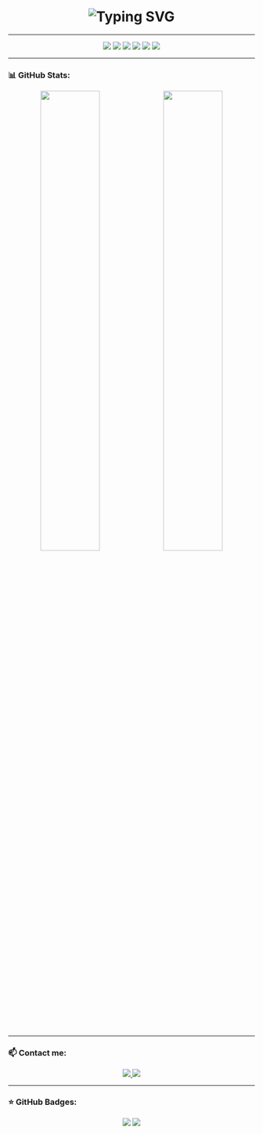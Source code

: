<h1 align="center">
  <img src="https://readme-typing-svg.herokuapp.com ?font=Fira+Code&size=28&duration=3000&pause=1000&color=00FF00&center=true&vCenter=true&width=600&lines=Hi+there+👋;I'm+MohammadMahdi+Abdal;Flutter+%7C+Dart+%7C+VS+Code+%7C+Figma;Mobile+App+Developer+%F0%9D%94%8A%F0%9D%94%8A%F0%9D%94%8A" alt="Typing SVG" />
</h1>

---

<div align="center">
  <img src="https://img.shields.io/badge/Flutter-02569B?style=for-the-badge&logo=flutter&logoColor=white" />
  <img src="https://img.shields.io/badge/Dart-0175C2?style=for-the-badge&logo=dart&logoColor=white" />
  <img src="https://img.shields.io/badge/VSCode-007ACC?style=for-the-badge&logo=visual-studio-code&logoColor=white" />
  <img src="https://img.shields.io/badge/Figma-F24E1E?style=for-the-badge&logo=figma&logoColor=white" />
  <img src="https://img.shields.io/badge/Git-F05032?style=for-the-badge&logo=git&logoColor=white" />
  <img src="https://img.shields.io/badge/GitHub-181717?style=for-the-badge&logo=github&logoColor=white" />
</div>

---

### 📊 GitHub Stats:
<p align="center">
  <img src="https://github-readme-stats.vercel.app/api?username=MMA780&show_icons=true&locale=en&theme=tokyonight" width="49%" />
  <img src="https://github-readme-stats.vercel.app/api/top-langs/?username=MMA780&layout=compact&theme=tokyonight" width="49%" />
</p>

---

### 📫 Contact me:
<p align="center">
  <a href="mailto:your@email.com">
    <img src="https://img.shields.io/badge/Gmail-D14836?style=for-the-badge&logo=gmail&logoColor=white" />
  </a>
  <a href="https://www.linkedin.com/in/your-linkedin">
    <img src="https://img.shields.io/badge/LinkedIn-0077B5?style=for-the-badge&logo=linkedin&logoColor=white" />
  </a>
</p>

---

### ⭐ GitHub Badges:
<p align="center">
  <img src="https://img.shields.io/github/followers/MMA780?style=social" />
  <img src="https://img.shields.io/github/stars/MMA780?style=social" />
</p>
